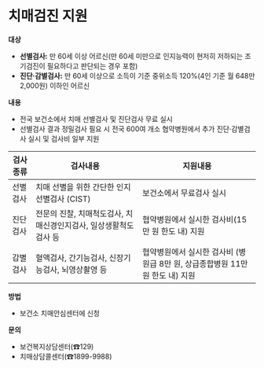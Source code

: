 # 치매검진 지원

**대상**
- **선별검사:** 만 60세 이상 어르신(만 60세 미만으로 인지능력이 현저히 저하되는 조기검진이 필요하다고 판단되는 경우 포함)
- **진단·감별검사:** 만 60세 이상으로 소득이 기준 중위소득 120%(4인 기준 월 648만 2,000원) 이하인 어르신

**내용**
- 전국 보건소에서 치매 선별검사 및 진단검사 무료 실시
- 선별검사 결과 정밀검사 필요 시 전국 600여 개소 협약병원에서 추가 진단·감별검사 실시 및 검사비 일부 지원


| 검사종류 | 검사내용                                                        | 지원내용                                      |
|----------|-----------------------------------------------------------------|-----------------------------------------------|
| 선별검사 | 치매 선별을 위한 간단한 인지선별검사 (CIST)                    | 보건소에서 무료검사 실시                      |
| 진단검사 | 전문의 진찰, 치매척도검사, 치매신경인지검사, 일상생활척도검사 등 | 협약병원에서 실시한 검사비(15만 원 한도 내) 지원 |
| 감별검사 | 혈액검사, 간기능검사, 신장기능검사, 뇌영상촬영 등               | 협약병원에서 실시한 검사비 (병원급 8만 원, 상급종합병원 11만 원 한도 내) 지원 |

**방법**
- 보건소 치매안심센터에 신청

**문의**
- 보건복지상담센터(☎129)
- 치매상담콜센터(☎1899-9988)